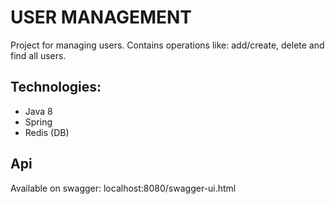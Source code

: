 # USER MANAGEMENT
Project for managing users. Contains operations like: add/create, delete and find all users.
## Technologies:
- Java 8
- Spring
- Redis (DB)

## Api
Available on swagger: localhost:8080/swagger-ui.html